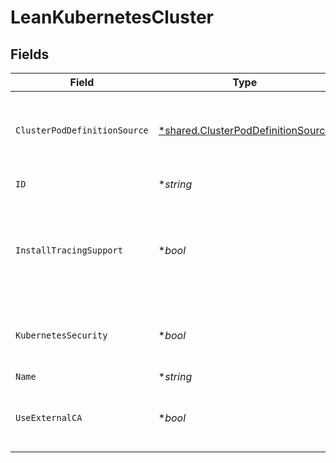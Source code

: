 # LeanKubernetesCluster


## Fields

| Field                                                                                          | Type                                                                                           | Required                                                                                       | Description                                                                                    |
| ---------------------------------------------------------------------------------------------- | ---------------------------------------------------------------------------------------------- | ---------------------------------------------------------------------------------------------- | ---------------------------------------------------------------------------------------------- |
| `ClusterPodDefinitionSource`                                                                   | [*shared.ClusterPodDefinitionSource](../../../pkg/models/shared/clusterpoddefinitionsource.md) | :heavy_minus_sign:                                                                             | The source type of the pod definitions of the cluster                                          |
| `ID`                                                                                           | **string*                                                                                      | :heavy_minus_sign:                                                                             | Id of the cluster.                                                                             |
| `InstallTracingSupport`                                                                        | **bool*                                                                                        | :heavy_minus_sign:                                                                             | indicates whether to install tracing support, enable for apiSecurity accounts                  |
| `KubernetesSecurity`                                                                           | **bool*                                                                                        | :heavy_minus_sign:                                                                             | indicates whether kubernetes security is enabled                                               |
| `Name`                                                                                         | **string*                                                                                      | :heavy_minus_sign:                                                                             | N/A                                                                                            |
| `UseExternalCA`                                                                                | **bool*                                                                                        | :heavy_minus_sign:                                                                             | indicates whether kubernetes should use external CA                                            |
